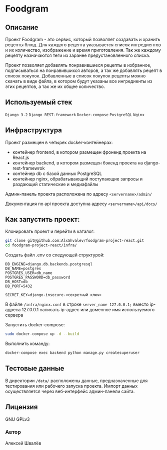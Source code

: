 # Foodgram

## Описание
Проект Foodgram - это сервис, который позволяет создавать и хранить рецепты
блюд. Для каждого рецепта указывается список ингредиентов и их количество, 
изображение и время приготовления. Так же каждому рецепту назначаются теги из
заранее предустановленного списка.

Проект позволяет добавлять понравившиеся рецепты в избранное, подписываться
на понравившихся авторов, а так же добавлять рецепт в список покупок.
Добавленные в список покупок рецепты можно скачать в виде файла, в котором
будут указаны все ингредиенты из этих рецептов, а так же их общее
количество.

## Используемый стек

`Django 3.2` `Django REST-framework` `Docker-compose` `PostgreSQL` `Nginx`

## Инфраструктура

Проект размещен в четырех docker-контейнерах:

- контейнер frontend, в котором размещен фроненд проекта на React.js
- контейнер backend, в котором размещен бэкенд проекта на django-rest-framewrok
- контейнер db с базой данных PostgreSQL
- контейнер nginx, обрабатывающий поступающие запросы и раздающий статические
и медиафайлы

Админ-панель проекта расположена по адресу `<servername>/admin/`

Документация по api проекта доступна адресу `<servername>/api/docs/`

## Как запустить проект: 
Клонировать проект и перейти в каталог:

```bash
git clone git@github.com:AlxShvalev/foodgram-project-react.git
cd foodgram-project-react/infra/
```

Создать файл .env со следующей структурой:

```dotenv
DB_ENGINE=django.db.backends.postgresql
DB_NAME=postgres
POSTGRES_USER=db_name
POSTGRES_PASSWORD=db_password
DB_HOST=db
DB_PORT=5432

SECRET_KEY=django-insecure-<секретный ключ>
```

В файле `/infra/nginx.conf` в строке `server_name 127.0.0.1;` 
вместо ip-адреса 127.0.0.1 написать ip-адрес или доменное имя используемого 
сервера
 
Запустить docker-compose:

```bash
sudo docker-compose up -d --build
```

Выполнить команду:

```bash
docker-compose exec backend python manage.py createsuperuser 
```


## Тестовые данные
В директории `/data/` расположены данные, предназначенные для тестирования или
рабочего запуска проекта. Импорт данных осуществляется через веб-интерфейс
админ-панели сайта.

## Лицензия
GNU GPLv3

### Автор
Алексей Швалёв

